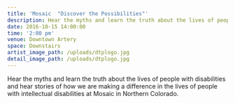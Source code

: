 ```yaml
---
title: 'Mosaic  "Discover the Possibilities"'
description: Hear the myths and learn the truth about the lives of people with disabilities and hear stories of how we are making a difference in the lives of people with intellectual disabilities at Mosaic in Northern Colorado.
date: 2016-10-15 14:00:00
time: '2:00 pm'
venue: Downtown Artery
space: Downstairs
artist_image_path: /uploads/dtplogo.jpg
detail_image_path: /uploads/dtplogo.jpg
---
```



Hear the myths and learn the truth about the lives of people with disabilities and hear stories of how we are making a difference in the lives of people with intellectual disabilities at Mosaic in Northern Colorado.